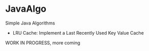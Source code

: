 # JavaAlgo

Simple Java Algorithms

- LRU Cache: Implement a Last Recently Used Key Value Cache


WORK IN PROGRESS, more coming

